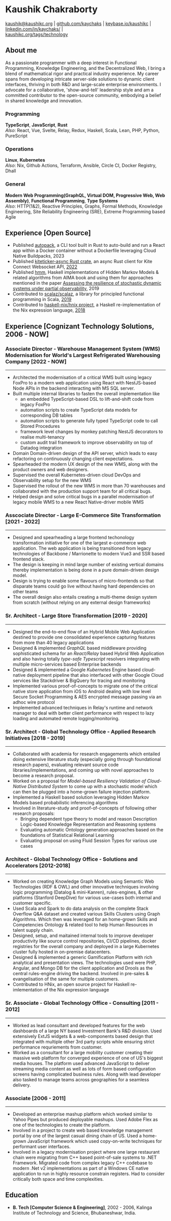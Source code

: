 # Kaushik Chakraborty

[kaushik@kaushikc.org](mailto:kaushik@kaushikc.org) |
[github.com/kaychaks](github.com/kaychaks) |
[keybase.io/kaushikc](keybase.io/kaushikc) | [linkedin.com/in/kaychaks/](https://www.linkedin.com/in/kaychaks/) |
<br />[kaushikc.org/tags/technology](kaushikc.org/tags/technology)
## About me
  
  As a passionate programmer with a deep interest in Functional Programming, Knowledge Engineering, and the Decentralized Web, I bring a blend of mathematical rigor and practical industry experience. My career spans from developing intricate server-side solutions to dynamic client interfaces, thriving in both R&D and large-scale enterprise environments. I advocate for a collaborative, 'show-and-tell' leadership style and am a committed contributor to the open-source community, embodying a belief in shared knowledge and innovation.

### Programming
  
  **TypeScript**, **JavaScript**, **Rust**<br />
  _Also_: React, Vue, Svelte, Relay, Redux, Haskell, Scala, Lean, PHP, Python, PureScript

### Operations
  
  **Linux**, **Kubernetes**<br />
  _Also_: Nix, Github Actions, Terraform, Ansible, Circle CI, Docker Registry, Dhall
### General
  
  **Modern Web Programming(GraphQL, Virtual DOM, Progressive Web, Web Assembly)**,
  **Functional Programming**, **Type Systems**<br />
  _Also_: HTTP(1&2), Reactive Principles, Graphs, Formal Methods, Knowledge
  Engineering, Site Reliability Engineering (SRE), Extreme Programming based Agile

## Experience [Open Source]

- Published [autopack](https://github.com/kaychaks/autopack), a CLI tool built in Rust to auto-build and run a React app within a Docker container without a Dockerfile leveraging Cloud Native Buildpacks, 2023
- Published [kiteticker-async Rust crate](https://crates.io/crates/kiteticker-async), an async Rust client for Kite Connect Websocket API, [2022](https://github.com/kaychaks/kiteticker-async)
- Published [hmm](https://github.com/kaychaks/hmm), Haskell implementations of Hidden Markov Models & related algorithms
   from AIMA book and using them for approaches mentioned in the paper [Assessing the resilience of stochastic dynamic systems under partial observability](https://journals.plos.org/plosone/article?id=10.1371/journal.pone.0202337), 2019
- Contributed to [scalaz/scalaz](https://github.com/scalaz/scalaz), a library for principled functional programming in Scala, [2019](https://github.com/scalaz/scalaz/commits/master/?author=kaychaks)
- Contributed to [haskell-nix/hnix project](https://github.com/haskell-nix/hnix), a Haskell re-implementation of the Nix expression language, [2018](https://github.com/haskell-nix/hnix/commits/master/?author=kaychaks)

## Experience [Cognizant Technology Solutions, 2006 - NOW]
### Associate Director - Warehouse Management System (WMS) Modernisation for World's Largest Refrigerated Warehousing Company [2022 - NOW]
---
- Architected the modernisation of a critical WMS built using legacy FoxPro to a modern web application using React with NestJS-based Node APIs in the backend interacting with MS SQL server.
- Built multiple internal libraries to fasten the overall implementation like
	- an embedded TypeScript-based DSL to lift-and-shift code from legacy FoxPro
	- automation scripts to create TypeScript data models for corresponding DB tables
	- automation scripts to generate fully typed TypeScript code to call Stored Procedures
	- framework level changes by monkey patching NestJS decorators to realise multi-tenancy
	- custom audit trail framework to improve observability on top of Datadog integration
- Domain Domain-driven design of the API server, which leads to easy refactoring on continuously changing client expectations.
- Spearheaded the modern UX design of the new WMS, along with the product owners and web designers.
- Supervised the overall Kubernetes-driven cloud DevOps and Observability setup for the new WMS
- Supervised the rollout of the new WMS in more than 70 warehouses and collaborated with the production support team for all critical bugs.
- Helped design and solve critical bugs in a parallel modernisation of legacy mobile WMS to a new React Native-driver mobile WMS

### Asscociate Director - Large E-Commerce Site Transformation [2021 - 2022]
---
- Designed and spearheading a large frontend techonology transformation initiative for one of the largest e-commerce web application. The web application is being transitioned from legacy technologies of Backbone / Marrionette to modern Vue3 and SSR based frontend stack.
- The design is keeping in mind large number of existing vertical domains thereby implementation is being done in a pure domain-driven design model.
- Design is trying to enable some flavours of micro-frontends so that disparate teams could go live without having hard dependencies on other teams
- The overall design also entails creating a multi-theme design system from scratch (without relying on any external design frameworks)

### Sr. Architect - Large Store Transformation [2019 - 2020]
---
- Designed the end-to-end flow of an Hybrid Mobile Web Application destined to provide one consolidated experience capturing features from more than 40 legacy applications
- Designed & implemented _GraphQL_ based middleware providing sophisticated schema for an _React/Relay_ based Hybrid Web Application and also having totally _type-safe Typescript_ resolvers integrating with multiple
  micro-services based Enterprise backends
- Designed & implemented a Google _Kubernetes_ Engine based cloud-native deployment pipeline that also interfaced with other Google Cloud services like Stackdriver & BigQuery for tracing and monitoring
- Implemented various proof-of-concepts to migrate one of the critical native store application from iOS to Android dealing with low level Secure Socket Programming & AES encrypted message passing via an adhoc wire protocol
- Implemented advanced techniques in Relay's runtime and network manager to deal with better client performance with respect to lazy loading and automated remote logging/monitoring.

### Sr. Architect - Global Technology Office - Applied Research Initiatives [2018 - 2019]
---
- Collaborated with academia for research engagements which entailed doing extensive literature study (especially going through foundational research papers), evaluating relevant source code libraries/implementations, and coming up with novel approaches to become a
  research proposal.
- Worked on a proposal for _Model-based Resiliency Validation of Cloud-Native Distributed System_ to come up with a stochastic model which can then be plugged into a home-grown failure injection platform.
- Implemented a Haskell based solution leveraging Hidden Markov Models based probabilistic inferencing algorithms
- Involved in literature-study and proof-of-concepts of following other research proposals:
	- Bringing dependent type theory to model and reason Description Logic-based Knowledge Representation and Reasoning systems
	- Evaluating automatic Ontology generation approaches based on the foundations of Statistical Relational Learning
	- Evaluating proposal on using Fluid Session Types for various use cases

### Architect - Global Technology Office - Solutions and Accelerators [2012-2018]
---
- Worked on creating Knowledge Graph Models using Semantic Web Technologies (RDF & OWL) and
  other innovative techniques involving logic programming (Datalog & mini-Kanren), rules-engines, & other platforms (Stanford DeepDive) for various use-cases both internal and customer specific.
- Used Scala and Spark to do data analysis on the complete Stack Overflow Q&A dataset and created various Skills Clusters using Graph Algorithms. Which then was leveraged for an
  home-grown Skills and Competencies Ontology & related tool to help Human Resources in talent supply chain.
- Designed, setup, and maitained internal tools to improve developer productivity like source control repositories, CI/CD pipelines, docker registries for the overall company and deployed in a large Kubernetes cluster fully hosted in on-premise datacenters.
- Designed & implemented a generic Gamification Platform with rich analytical and presentation views. The technologies used were PHP, Angular, and Mongo DB for the client application and Drools as the central rules-engine driving the
  backend. Involved in pre-sales & evangelisation of the same for multiple customers.
- Contributed to HNix, an open source project for Haskell re-imlementation of the Nix expression language

### Sr. Associate - Global Technology Office - Consulting [2011 - 2012]
---
- Worked as lead consultant and developed features for the web dashboards of a large NY based Investment Bank's R&D division. Used extensively ExtJS widgets & a web-components based design that integrated with multiple other 3rd party
  scripts while ensuring strict performance requriements from customer.
- Worked as a consultant for a large mobility customer creating their massive web platform for converged experience of one of US's biggest media houses. The platform used advanced JavaScript to deliver streaming media content as well as lots of form based configuration screens having complicated business rules. Along with lead developer also tasked to manage teams across geographies for a seamless delivery.

### Associate [2006 - 2011]
---
- Developed an enterprise mashup platform which worked similar to Yahoo Pipes but produced deployable mashups. Used Adobe Flex as one of the technologies to create the platform.
- Involved in a project to create web based knowledge management portal by one of the largest casual dining chain of US. Used a home-grown JavaScript framework which
  used copy-on-write techniques for performant user interfaces.
- Involved in a legacy modernisation project where one large restaurant chain were migrating from C++ based point-of-sale systems to .NET Framework.
  Migrated code from complex legacy C++ codebase to modern .Net v2 implementations as part of a Windows CE native application to run in highly resource constrain registers. Had to consider critically both space and time complexities.

## Education
- **B. Tech [Computer Science & Engineering]**, 2002 - 2006, Kalinga Institute of Technology
  and Science, Bhubaneshwar, India.
